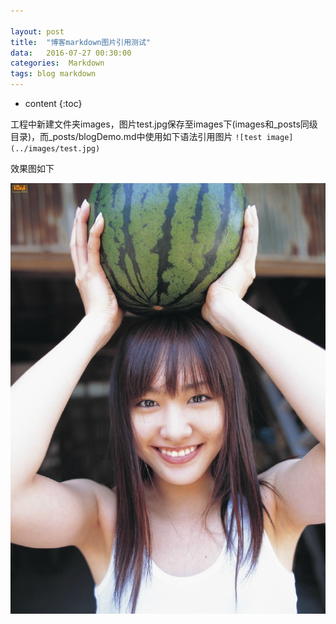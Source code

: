 ```yaml
---

layout: post
title:  "博客markdown图片引用测试"
data:   2016-07-27 00:30:00
categories:  Markdown
tags: blog markdown
---
```


* content
{:toc}

工程中新建文件夹images，图片test.jpg保存至images下(images和_posts同级目录)，而_posts/blogDemo.md中使用如下语法引用图片
`![test image](../images/test.jpg)`

效果图如下

![test image](../images/20160727/xyjy.jpg)



